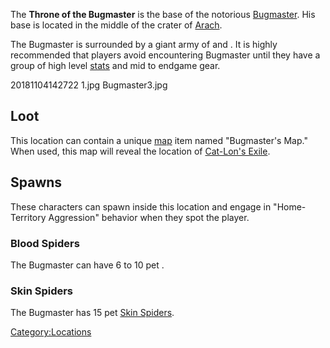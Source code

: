 The **Throne of the Bugmaster** is the base of the notorious
[Bugmaster](Bugmaster.md "wikilink"). His base is located in the middle of
the crater of [Arach](Arach.md "wikilink").

The Bugmaster is surrounded by a giant army of [](Skin_Spider.md) and [](Blood_Spider.md). It is highly recommended that players
avoid encountering Bugmaster until they have a group of high level
[stats](Statistics.md "wikilink") and mid to endgame gear.

20181104142722 1.jpg Bugmaster3.jpg

## Loot

This location can contain a unique [map](Maps.md "wikilink") item named
"Bugmaster's Map." When used, this map will reveal the location of
[Cat-Lon's Exile](Cat-Lon's_Exile.md "wikilink").

## Spawns

These characters can spawn inside this location and engage in
"Home-Territory Aggression" behavior when they spot the player.

### Blood Spiders

The Bugmaster can have 6 to 10 pet [](Blood_Spider.md).

### Skin Spiders

The Bugmaster has 15 pet [Skin Spiders](Skin_Spider.md "wikilink").

[Category:Locations](Category:Locations "wikilink")
